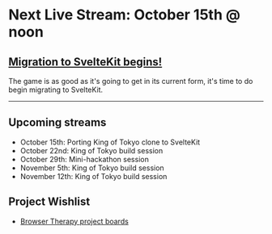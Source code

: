 # Next Live Stream: October 15th @ noon
## [Migration to SvelteKit begins!](/blog/browser-therapy-e13)
The game is as good as it's going to get in its current form, it's time to do begin migrating to SvelteKit.

---

## Upcoming streams
- October 15th: Porting King of Tokyo clone to SvelteKit
- October 22nd: King of Tokyo build session
- October 29th: Mini-hackathon session
- November 5th: King of Tokyo build session
- November 12th: King of Tokyo build session

## Project Wishlist
- [Browser Therapy project boards](https://github.com/orgs/browsertherapy/projects)
